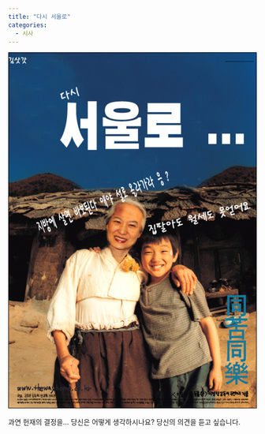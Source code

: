 ```yaml
---
title: "다시 서울로"
categories:
  - 시사
---
```


![](/assets/images/posts/2004/10/gk200000000057.jpg)  
  
과연 헌재의 결정을... 당신은 어떻게 생각하시나요? 당신의 의견을 듣고 싶습니다.
